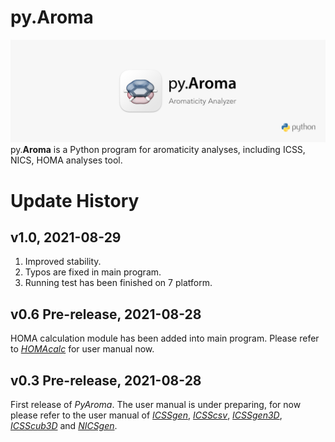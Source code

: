 # py.Aroma
![](pyAroma_rm.png)
py.**Aroma** is a Python program for aromaticity analyses, including ICSS, NICS, HOMA analyses tool.

# Update History
## v1.0, 2021-08-29
1. Improved stability.
2. Typos are fixed in main program.
3. Running test has been finished on 7 platform.

## v0.6 Pre-release, 2021-08-28
HOMA calculation module has been added into main program. Please refer to [*HOMAcalc*](https://github.com/wongzit/HOMAcalc) for user manual now.

## v0.3 Pre-release, 2021-08-28
First release of *PyAroma*. The user manual is under preparing, for now please refer to the user manual of [*ICSSgen*](https://github.com/wongzit/ICSSgen), [*ICSScsv*](https://github.com/wongzit/ICSScsv), [*ICSSgen3D*](https://github.com/wongzit/ICSSgen3D), [*ICSScub3D*](https://github.com/wongzit/ICSScub3D) and [*NICSgen*](https://github.com/wongzit/NICSgen).
